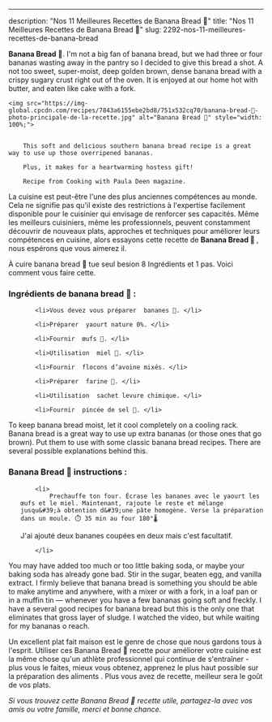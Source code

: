 ---
description: "Nos 11 Meilleures Recettes de Banana Bread 🍌"
title: "Nos 11 Meilleures Recettes de Banana Bread 🍌"
slug: 2292-nos-11-meilleures-recettes-de-banana-bread

<p>
	<strong>Banana Bread 🍌</strong>. 
	I&#39;m not a big fan of banana bread, but we had three or four bananas wasting away in the pantry so I decided to give this bread a shot. A not too sweet, super-moist, deep golden brown, dense banana bread with a crispy sugary crust right out of the oven. It is enjoyed at our home hot with butter, and eaten like cake with a fork.
</p>
<p>
	
	<img src="https://img-global.cpcdn.com/recipes/7843a6155ebe2bd8/751x532cq70/banana-bread-🍌-photo-principale-de-la-recette.jpg" alt="Banana Bread 🍌" style="width: 100%;">
	
	
		This soft and delicious southern banana bread recipe is a great way to use up those overripened bananas.
	
		Plus, it makes for a heartwarming hostess gift!
	
		Recipe from Cooking with Paula Deen magazine.
	
</p>

La cuisine est peut-être l'une des plus anciennes compétences au monde. Cela ne signifie pas qu'il existe des restrictions à l'expertise facilement disponible pour le cuisinier qui envisage de renforcer ses capacités. Même les meilleurs cuisiniers, même les professionnels, peuvent constamment découvrir de nouveaux plats, approches et techniques pour améliorer leurs compétences en cuisine, alors essayons cette recette de <strong> Banana Bread 🍌 </strong>, nous espérons que vous aimerez il.

<!--inarticleads1-->

À cuire banana bread 🍌 tue seul besion 8 Ingrédients et 1 pas. Voici comment vous faire cette.

<h3>Ingrédients de banana bread 🍌 :</h3>

<ol>
	
		<li>Vous devez vous préparer  bananes 🍌. </li>
	
		<li>Préparer  yaourt nature 0%. </li>
	
		<li>Fournir  œufs 🥚. </li>
	
		<li>Utilisation  miel 🍯. </li>
	
		<li>Fournir  flocons d’avoine mixés. </li>
	
		<li>Préparer  farine 🌾. </li>
	
		<li>Utilisation  sachet levure chimique. </li>
	
		<li>Fournir  pincée de sel 🧂. </li>
	
</ol>

To keep banana bread moist, let it cool completely on a cooling rack. Banana bread is a great way to use up extra bananas (or those ones that go brown). Put them to use with some classic banana bread recipes. There are several possible explanations behind this. 

<!--inarticleads2-->

<h3>Banana Bread 🍌 instructions :</h3>

<ol>
	
		<li>
			Prechauffe ton four. Écrase les bananes avec le yaourt les œufs et le miel. Maintenant, rajoute le reste et mélange jusqu&#39;à obtention d&#39;une pâte homogène. Verse la préparation dans un moule. ⏱️ 35 min au four 180°🌡️
J&#39;ai ajouté deux bananes coupées en deux mais c&#39;est facultatif.
			
			
		</li>
	
</ol>

You may have added too much or too little baking soda, or maybe your baking soda has already gone bad. Stir in the sugar, beaten egg, and vanilla extract. I firmly believe that banana bread is something you should be able to make anytime and anywhere, with a mixer or with a fork, in a loaf pan or in a muffin tin — whenever you have a few bananas going soft and freckly. I have a several good recipes for banana bread but this is the only one that eliminates that gross layer of sludge. I watched the video, but while waiting for my bananas o reach. 

<!--inarticleads1-->

<p>
Un excellent plat fait maison est le genre de chose que nous gardons tous à l'esprit. Utiliser ces Banana Bread 🍌 recette pour améliorer votre cuisine est la même chose qu'un athlète professionnel qui continue de s'entraîner - plus vous le faites, mieux vous obtenez, apprenez le plus haut possible sur la préparation des aliments . Plus vous avez de recette, meilleur sera le goût de vos plats.
</p>

<p>
<i>Si vous trouvez cette Banana Bread 🍌 recette utile, partagez-la avec vos amis ou votre famille, merci et bonne chance.</i>
</p>
